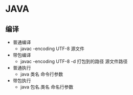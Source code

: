 # JAVA
## 编译
- 普通编译
    - javac -encoding UTF-8 源文件
- 带包编译
    - javac -encoding UTF-8 -d 打包到的路径 源文件路径
- 普通执行
    - java 类名 命令行参数
- 带包执行
    - java 包名.类名 命名行参数